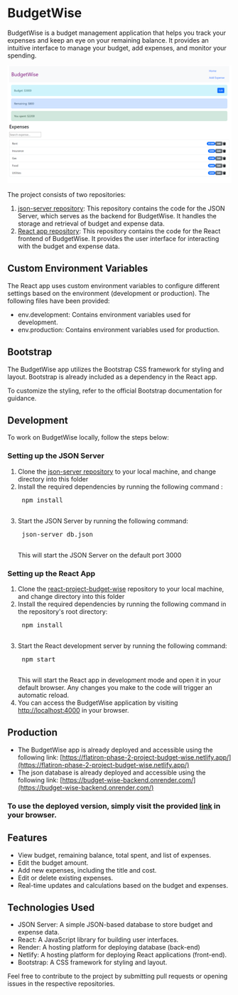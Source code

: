 # BudgetWise

BudgetWise is a budget management application that helps you track your expenses and keep an eye on your remaining balance. It provides an intuitive interface to manage your budget, add expenses, and monitor your spending.

![Alt text](image.png)

The project consists of two repositories:

1. [json-server repository](https://github.com/nnpk1007/budget-wise-backend): This repository contains the code for the JSON Server, which serves as the backend for BudgetWise. It handles the storage and retrieval of budget and expense data.
2. [React app repository](https://github.com/nnpk1007/react-project-budget-wise): This repository contains the code for the React frontend of BudgetWise. It provides the user interface for interacting with the budget and expense data.

## Custom Environment Variables
The React app uses custom environment variables to configure different settings based on the environment (development or production). The following files have been provided:

- env.development: Contains environment variables used for development.
- env.production: Contains environment variables used for production.

## Bootstrap
The BudgetWise app utilizes the Bootstrap CSS framework for styling and layout. Bootstrap is already included as a dependency in the React app.

To customize the styling, refer to the official Bootstrap documentation for guidance.

## Development
To work on BudgetWise locally, follow the steps below:

### Setting up the JSON Server
1. Clone the [json-server repository](https://github.com/nnpk1007/budget-wise-backend) to your local machine, and change directory into this folder
2. Install the required dependencies by running the following command : 
    <pre>
    npm install
    </pre>
3. Start the JSON Server by running the following command:
    <pre>
    json-server db.json
    </pre>
    This will start the JSON Server on the default port 3000

### Setting up the React App
1. Clone the [react-project-budget-wise](https://github.com/nnpk1007/react-project-budget-wise) repository to your local machine, and change directory into this folder
2. Install the required dependencies by running the following command in the repository's root directory:
    <pre>
    npm install
    </pre>
3. Start the React development server by running the following command:
    <pre>
    npm start
    </pre>
    This will start the React app in development mode and open it in your default browser. Any changes you make to the code will trigger an automatic reload.
4. You can access the BudgetWise application by visiting [http://localhost:4000](http://localhost:4000) in your browser.

## Production
- The BudgetWise app is already deployed and accessible using the following link: [https://flatiron-phase-2-project-budget-wise.netlify.app/](https://flatiron-phase-2-project-budget-wise.netlify.app/)
- The json database is already deployed and accessible using the following link: [https://budget-wise-backend.onrender.com/](https://budget-wise-backend.onrender.com/)

### To use the deployed version, simply visit the provided [link](https://flatiron-phase-2-project-budget-wise.netlify.app/) in your browser.

## Features
- View budget, remaining balance, total spent, and list of expenses.
- Edit the budget amount.
- Add new expenses, including the title and cost.
- Edit or delete existing expenses.
- Real-time updates and calculations based on the budget and expenses.

## Technologies Used
- JSON Server: A simple JSON-based database to store budget and expense data.
- React: A JavaScript library for building user interfaces.
- Render: A hosting platform for deploying database (back-end)
- Netlify: A hosting platform for deploying React applications (front-end).
- Bootstrap: A CSS framework for styling and layout.

Feel free to contribute to the project by submitting pull requests or opening issues in the respective repositories.